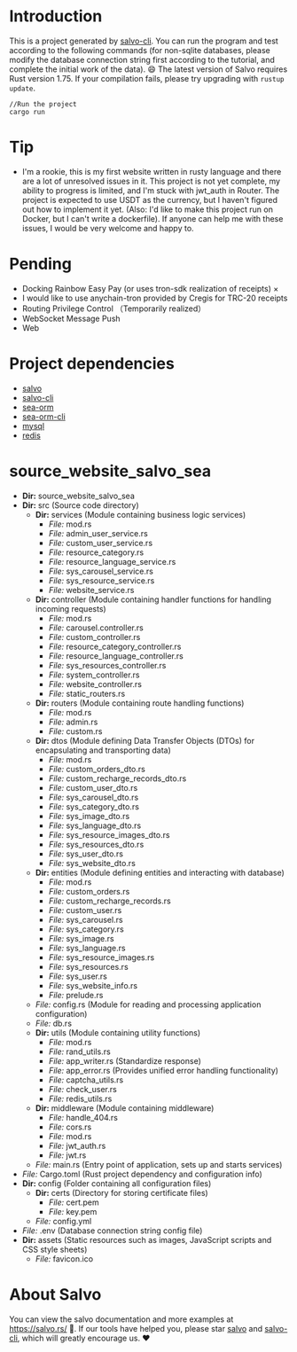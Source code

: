 # Introduction

This is a project generated by [salvo-cli](https://github.com/salvo-rs/salvo-cli). You can run the program and test according to the following commands (for non-sqlite databases, please modify the database connection string first according to the tutorial, and complete the initial work of the data).
😄 The latest version of Salvo requires Rust version 1.75. If your compilation fails, please try upgrading with `rustup update`.

```shell
//Run the project
cargo run
```

# Tip

- I'm a rookie, this is my first website written in rusty language and there are a lot of unresolved issues in it. This project is not yet complete, my ability to progress is limited, and I'm stuck with jwt_auth in Router. The project is expected to use USDT as the currency, but I haven't figured out how to implement it yet. (Also: I'd like to make this project run on Docker, but I can't write a dockerfile). If anyone can help me with these issues, I would be very welcome and happy to.

# Pending

- Docking Rainbow Easy Pay (or uses tron-sdk realization of receipts) ×
- I would like to use anychain-tron provided by Cregis for TRC-20 receipts 
- Routing Privilege Control （Temporarily realized）
- WebSocket Message Push
- Web

# Project dependencies

- [salvo](https://github.com/salvo-rs/salvo)
- [salvo-cli](https://github.salvo-res/salvo-cli)
- [sea-orm](https://github.com/SeaQL/sea-orm)
- [sea-orm-cli](https://github.com/SeaQL/sea-orm-cli)
- [mysql](https://github.com/mysql/mysql-server)
- [redis](https://github.com/redis/redis)

# source_website_salvo_sea

- **Dir:** source_website_salvo_sea
- **Dir:** src (Source code directory)
  - **Dir:** services (Module containing business logic services)
    - _File:_ mod.rs
    - _File:_ admin_user_service.rs
    - _File:_ custom_user_service.rs
    - _File:_ resource_category.rs
    - _File:_ resource_language_service.rs
    - _File:_ sys_carousel_service.rs
    - _File:_ sys_resource_service.rs
    - _File:_ website_service.rs
  - **Dir:** controller (Module containing handler functions for handling incoming requests)
    - _File:_ mod.rs
    - _File:_ carousel.controller.rs
    - _File:_ custom_controller.rs
    - _File:_ resource_category_controller.rs
    - _File:_ resource_language_controller.rs
    - _File:_ sys_resources_controller.rs
    - _File:_ system_controller.rs
    - _File:_ website_controller.rs
    - _File:_ static_routers.rs
  - **Dir:** routers (Module containing route handling functions)
    - _File:_ mod.rs
    - _File:_ admin.rs
    - _File:_ custom.rs
  - **Dir:** dtos (Module defining Data Transfer Objects (DTOs) for encapsulating and transporting data)
    - _File:_ mod.rs
    - _File:_ custom_orders_dto.rs
    - _File:_ custom_recharge_records_dto.rs
    - _File:_ custom_user_dto.rs
    - _File:_ sys_carousel_dto.rs
    - _File:_ sys_category_dto.rs
    - _File:_ sys_image_dto.rs
    - _File:_ sys_language_dto.rs
    - _File:_ sys_resource_images_dto.rs
    - _File:_ sys_resources_dto.rs
    - _File:_ sys_user_dto.rs
    - _File:_ sys_website_dto.rs
  - **Dir:** entities (Module defining entities and interacting with database)
    - _File:_ mod.rs
    - _File:_ custom_orders.rs
    - _File:_ custom_recharge_records.rs
    - _File:_ custom_user.rs
    - _File:_ sys_carousel.rs
    - _File:_ sys_category.rs
    - _File:_ sys_image.rs
    - _File:_ sys_language.rs
    - _File:_ sys_resource_images.rs
    - _File:_ sys_resources.rs
    - _File:_ sys_user.rs
    - _File:_ sys_website_info.rs
    - _File:_ prelude.rs
  - _File:_ config.rs (Module for reading and processing application configuration)
  - _File:_ db.rs
  - **Dir:** utils (Module containing utility functions)
    - _File:_ mod.rs
    - _File:_ rand_utils.rs
    - _File:_ app_writer.rs (Standardize response)
    - _File:_ app_error.rs (Provides unified error handling functionality)
    - _File:_ captcha_utils.rs
    - _File:_ check_user.rs
    - _File:_ redis_utils.rs
  - **Dir:** middleware (Module containing middleware)
    - _File:_ handle_404.rs
    - _File:_ cors.rs
    - _File:_ mod.rs
    - _File:_ jwt_auth.rs
    - _File:_ jwt.rs
  - _File:_ main.rs (Entry point of application, sets up and starts services)
- _File:_ Cargo.toml (Rust project dependency and configuration info)
- **Dir:** config (Folder containing all configuration files)
  - **Dir:** certs (Directory for storing certificate files)
    - _File:_ cert.pem
    - _File:_ key.pem
  - _File:_ config.yml
- _File:_ .env (Database connection string config file)
- **Dir:** assets (Static resources such as images, JavaScript scripts and CSS style sheets)
  - _File:_ favicon.ico

# About Salvo

You can view the salvo documentation and more examples at https://salvo.rs/ 📖. If our tools have helped you, please star [salvo](https://github.com/salvo-rs/salvo) and [salvo-cli](https://github.com/salvo-rs/salvo-cli), which will greatly encourage us. ❤️

